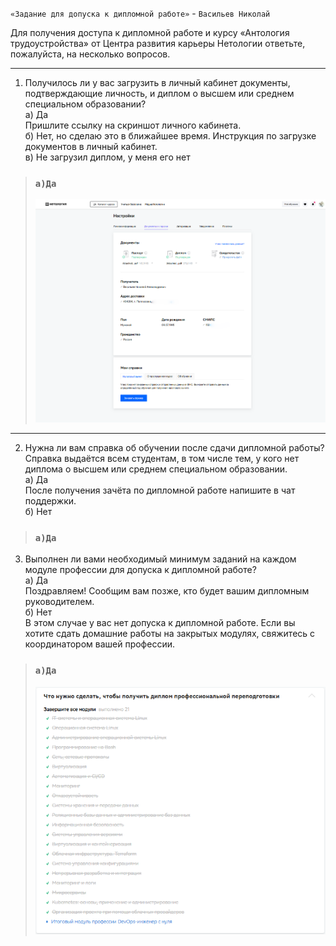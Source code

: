 `«Задание для допуска к дипломной работе»` - `Васильев Николай`

Для получения доступа к дипломной работе и курсу «Антология трудоустройства» от Центра развития карьеры Нетологии ответьте, пожалуйста, на несколько вопросов.

---
1. Получилось ли у вас загрузить в личный кабинет документы, подтверждающие личность, и диплом о высшем или среднем специальном образовании?\
а) Да\
Пришлите ссылку на скриншот личного кабинета.\
б) Нет, но сделаю это в ближайшее время. Инструкция по загрузке документов в личный кабинет.\
в) Не загрузил диплом, у меня его нет
>### `а)Да`
>![img](../img/2025-05-27_15-47-11.png)
---
2. Нужна ли вам справка об обучении после сдачи дипломной работы? Справка выдаётся всем студентам, в том числе тем, у кого нет диплома о высшем или среднем специальном образовании.\
а) Да\
После получения зачёта по дипломной работе напишите в чат поддержки.\
б) Нет
>### `а)Да`
3. Выполнен ли вами необходимый минимум заданий на каждом модуле профессии для допуска к дипломной работе?\
а) Да\
Поздравляем! Сообщим вам позже, кто будет вашим дипломным руководителем.\
б) Нет\
В этом случае у вас нет допуска к дипломной работе. Если вы хотите сдать домашние работы на закрытых модулях, свяжитесь с координатором вашей профессии.
>### `а)Да`
>![img](../img/2025-05-27_15-49-22.png)